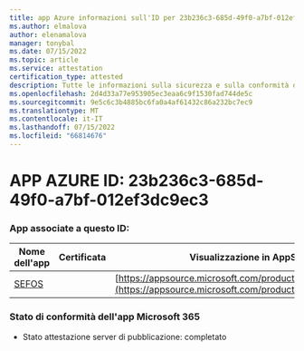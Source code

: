 ```yaml
---
title: app Azure informazioni sull'ID per 23b236c3-685d-49f0-a7bf-012ef3dc9ec3
ms.author: elmalova
author: elenamalova
manager: tonybal
ms.date: 07/15/2022
ms.topic: article
ms.service: attestation
certification_type: attested
description: Tutte le informazioni sulla sicurezza e sulla conformità disponibili per 23b236c3-685d-49f0-a7bf-012ef3dc9ec3.
ms.openlocfilehash: 2d4d33a77e953905ec3eaa6c9f1530fad744de5c
ms.sourcegitcommit: 9e5c6c3b4885bc6fa0a4af61432c86a232bc7ec9
ms.translationtype: MT
ms.contentlocale: it-IT
ms.lasthandoff: 07/15/2022
ms.locfileid: "66814676"
---
```

# <a name="azure-app-id-23b236c3-685d-49f0-a7bf-012ef3dc9ec3"></a>APP AZURE ID: 23b236c3-685d-49f0-a7bf-012ef3dc9ec3


### <a name="apps-associated-with-this-id"></a>App associate a questo ID:
| **Nome dell'app** | **Certificata** | **Visualizzazione in AppSource** |
|--------------|---------------|-----------------------|
| [SEFOS](../forward/WA200003219.md) |  | [https://appsource.microsoft.com/product/office/WA200003219](https://appsource.microsoft.com/product/office/WA200003219) |

### <a name="microsoft-365-app-compliance-status"></a>Stato di conformità dell'app Microsoft 365
- Stato attestazione server di pubblicazione: completato
